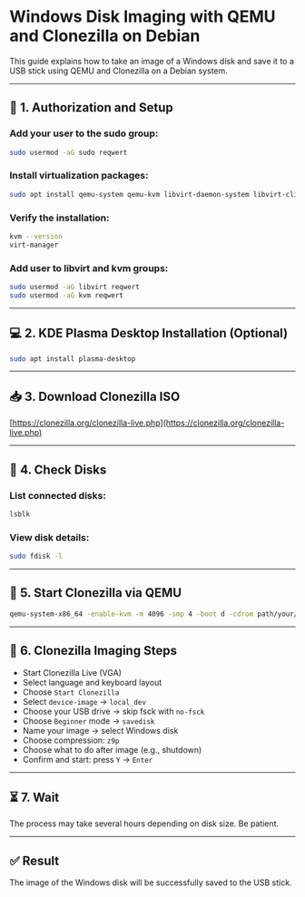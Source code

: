 
# Windows Disk Imaging with QEMU and Clonezilla on Debian

This guide explains how to take an image of a Windows disk and save it to a USB stick using QEMU and Clonezilla on a Debian system.

---

## 🔧 1. Authorization and Setup

### Add your user to the sudo group:
```bash
sudo usermod -aG sudo reqwert
```

### Install virtualization packages:
```bash
sudo apt install qemu-system qemu-kvm libvirt-daemon-system libvirt-clients bridge-utils virt-manager
```

### Verify the installation:
```bash
kvm --version
virt-manager
```

### Add user to libvirt and kvm groups:
```bash
sudo usermod -aG libvirt reqwert
sudo usermod -aG kvm reqwert
```

---

## 💻 2. KDE Plasma Desktop Installation (Optional)
```bash
sudo apt install plasma-desktop
```

---

## 📥 3. Download Clonezilla ISO

[https://clonezilla.org/clonezilla-live.php](https://clonezilla.org/clonezilla-live.php)

---

## 💾 4. Check Disks

### List connected disks:
```bash
lsblk
```

### View disk details:
```bash
sudo fdisk -l
```

---

## 🚀 5. Start Clonezilla via QEMU

```bash
qemu-system-x86_64 -enable-kvm -m 4096 -smp 4 -boot d -cdrom path/your/clonezilla.iso -drive file=/dev/nvme0n1,format=raw,if=virtio -drive file=/dev/sda,format=raw,if=virtio -vga virtio
```

---

## 🧩 6. Clonezilla Imaging Steps

- Start Clonezilla Live (VGA)
- Select language and keyboard layout
- Choose `Start Clonezilla`
- Select `device-image` → `local_dev`
- Choose your USB drive → skip fsck with `no-fsck`
- Choose `Beginner` mode → `savedisk`
- Name your image → select Windows disk
- Choose compression: `z9p`
- Choose what to do after image (e.g., shutdown)
- Confirm and start: press `Y` → `Enter`

---

## ⏳ 7. Wait

The process may take several hours depending on disk size. Be patient.

---

## ✅ Result

The image of the Windows disk will be successfully saved to the USB stick.
